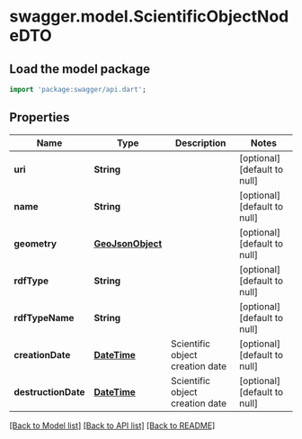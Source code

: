 # swagger.model.ScientificObjectNodeDTO

## Load the model package
```dart
import 'package:swagger/api.dart';
```

## Properties
Name | Type | Description | Notes
------------ | ------------- | ------------- | -------------
**uri** | **String** |  | [optional] [default to null]
**name** | **String** |  | [optional] [default to null]
**geometry** | [**GeoJsonObject**](GeoJsonObject.md) |  | [optional] [default to null]
**rdfType** | **String** |  | [optional] [default to null]
**rdfTypeName** | **String** |  | [optional] [default to null]
**creationDate** | [**DateTime**](DateTime.md) | Scientific object creation date | [optional] [default to null]
**destructionDate** | [**DateTime**](DateTime.md) | Scientific object creation date | [optional] [default to null]

[[Back to Model list]](../README.md#documentation-for-models) [[Back to API list]](../README.md#documentation-for-api-endpoints) [[Back to README]](../README.md)


